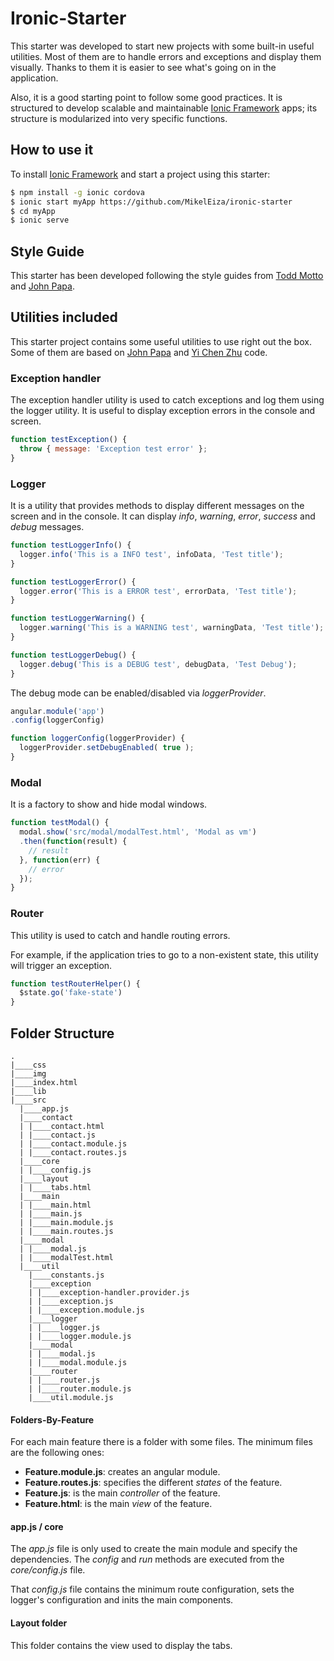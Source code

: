 # Ironic-Starter

This starter was developed to start new projects with some built-in useful utilities. Most of them are to handle errors and exceptions and display them visually. Thanks to them it is easier to see what's going on in the application.

Also, it is a good starting point to follow some good practices. It is structured to develop scalable and maintainable [Ionic Framework](http://ionicframework.com/) apps; its structure is modularized into very specific functions.

## How to use it

To install [Ionic Framework](http://ionicframework.com/) and start a project using this starter:

```bash
$ npm install -g ionic cordova
$ ionic start myApp https://github.com/MikelEiza/ironic-starter
$ cd myApp
$ ionic serve
```

## Style Guide

This starter has been developed following the style guides from [Todd Motto](https://github.com/toddmotto/angularjs-styleguide) and [John Papa](https://github.com/johnpapa/angular-styleguide).

## Utilities included

This starter project contains some useful utilities to use right out the box. Some of them are based on [John Papa](http://johnpapa.net/) and [Yi Chen Zhu](https://github.com/yichenzhu1337) code.

### Exception handler

The exception handler utility is used to catch exceptions and log them using the logger utility. It is useful to display exception errors in the console and screen.

```js
function testException() {
  throw { message: 'Exception test error' };
}
```
### Logger

It is a utility that provides methods to display different messages on the screen and in the console. It can display *info*, *warning*, *error*, *success* and *debug* messages.

```js
function testLoggerInfo() {
  logger.info('This is a INFO test', infoData, 'Test title');
}

function testLoggerError() {
  logger.error('This is a ERROR test', errorData, 'Test title');
}

function testLoggerWarning() {
  logger.warning('This is a WARNING test', warningData, 'Test title');
}

function testLoggerDebug() {
  logger.debug('This is a DEBUG test', debugData, 'Test Debug');
}
```

The debug mode can be enabled/disabled via *loggerProvider*.

```js
angular.module('app')
.config(loggerConfig)

function loggerConfig(loggerProvider) {
  loggerProvider.setDebugEnabled( true );
}
```

### Modal

It is a factory to show and hide modal windows.

```js
function testModal() {
  modal.show('src/modal/modalTest.html', 'Modal as vm')
  .then(function(result) {
    // result
  }, function(err) {
    // error
  });
}
```
### Router

This utility is used to catch and handle routing errors.

For example, if the application tries to go to a non-existent state, this utility will trigger an exception.

```js
function testRouterHelper() {
  $state.go('fake-state')
}
```

## Folder Structure

```
.
|____css
|____img
|____index.html
|____lib
|____src
  |____app.js
  |____contact
  | |____contact.html
  | |____contact.js
  | |____contact.module.js
  | |____contact.routes.js
  |____core
  | |____config.js
  |____layout
  | |____tabs.html
  |____main
  | |____main.html
  | |____main.js
  | |____main.module.js
  | |____main.routes.js
  |____modal
  | |____modal.js
  | |____modalTest.html
  |____util
    |____constants.js
    |____exception
    | |____exception-handler.provider.js
    | |____exception.js
    | |____exception.module.js
    |____logger
    | |____logger.js
    | |____logger.module.js
    |____modal
    | |____modal.js
    | |____modal.module.js
    |____router
    | |____router.js
    | |____router.module.js
    |____util.module.js
```

#### Folders-By-Feature

For each main feature there is a folder with some files. The minimum files are the following ones:
  - **Feature.module.js**: creates an angular module.
  - **Feature.routes.js**: specifies the different *states* of the feature.
  - **Feature.js**: is the main *controller* of the feature.
  - **Feature.html**: is the main *view* of the feature.

#### app.js / core

The *app.js* file is only used to create the main module and specify the dependencies. The *config* and *run* methods are executed from the *core/config.js* file.

That *config.js* file contains the minimum route configuration, sets the logger's configuration and inits the main components.

#### Layout folder

This folder contains the view used to display the tabs.
